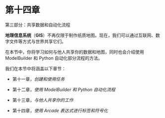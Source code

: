 # 第十四章

第三部分：共享数据和自动化流程

**地理信息系统**（**GIS**）不再仅限于制作纸质地图。现在，我们可以通过互联网、数字文件等方式与世界共享它们。

在本节中，你将学习如何与他人共享你的数据和地图，同时也会介绍使用 ModelBuilder 和 Python 自动化部分流程的方法。

我们在本节中将涵盖以下章节：

+   第十一章，*创建和使用任务*

+   第十二章，*使用 ModelBuilder 和 Python 自动化流程*

+   第十三章，*与他人共享你的工作*

+   第十四章，*使用 Arcade 表达式进行标签和符号化*

